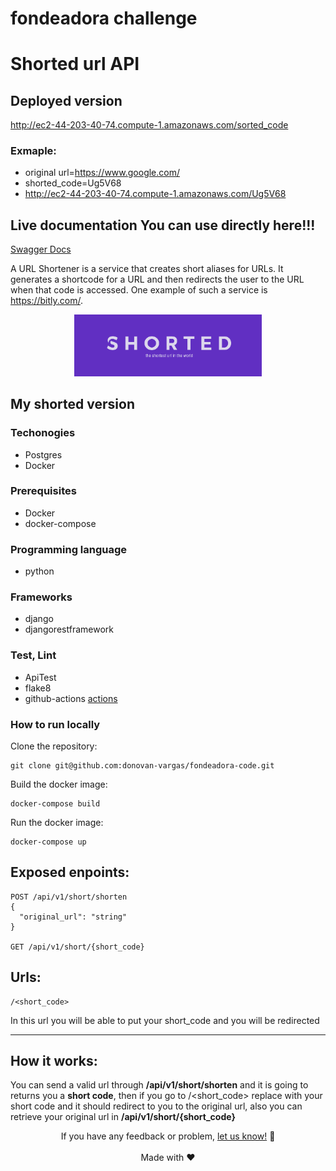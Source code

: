 # fondeadora challenge

# Shorted url API

## Deployed version
<a href="http://ec2-44-203-40-74.compute-1.amazonaws.com/sorted_code">http://ec2-44-203-40-74.compute-1.amazonaws.com/sorted_code</a>
### Exmaple:
- original url=https://www.google.com/
- shorted_code=Ug5V68
- <a href="http://ec2-44-203-40-74.compute-1.amazonaws.com/Ug5V68">http://ec2-44-203-40-74.compute-1.amazonaws.com/Ug5V68</a>


## Live documentation You can use directly here!!!
<a href="http://ec2-44-203-40-74.compute-1.amazonaws.com/api/docs">Swagger Docs</a>

A URL Shortener is a service that creates short aliases for URLs. It generates a shortcode for a URL and
then redirects the user to the URL when that code is accessed. One example of such a service is
https://bitly.com/.

<p align="center">
    <img alt="Tap dispenser" width="300px" src="https://github.com/donovan-vargas/fondeadora-code/blob/main/img.png?raw=true" />
</p>

## My shorted version

### Techonogies
- Postgres 
- Docker

### Prerequisites
- Docker
- docker-compose


### Programming language
- python

### Frameworks
- django
- djangorestframework

### Test, Lint
- ApiTest
- flake8
- github-actions
<a href="https://github.com/donovan-vargas/fondeadora-code/actions">actions</a>

### How to run locally

Clone the repository:

```
git clone git@github.com:donovan-vargas/fondeadora-code.git
```
Build the docker image:

```
docker-compose build
```
Run the docker image:

```
docker-compose up
```

## Exposed enpoints:
```
POST /api/v1/short/shorten
{
  "original_url": "string"
}

GET /api/v1/short/{short_code}
```

## Urls:
```
/<short_code>
```
In this url you will be able to put your short_code and you will be redirected

--- 

## How it works:
You can send a valid url through **/api/v1/short/shorten** and it is going to returns you a **short code**, then if you go to /<short_code> replace with your short code and it should redirect to you to the original url, also you can retrieve your original url in  **/api/v1/short/{short_code}**



<p align="center">
  If you have any feedback or problem, <a href="mailto:donovansoft@gmail.com">let us know!</a> 🤘
  <br><br>
  Made with ❤️
</p>
